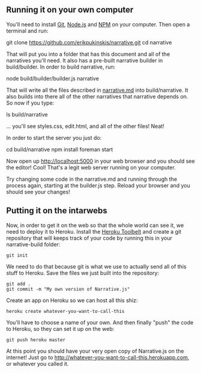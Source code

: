 Running it on your own computer
-------------------------------

You'll need to install [Git](http://git-scm.com/downloads), [Node.js](http://nodejs.org/) and [NPM](https://www.npmjs.org/) on your computer. Then open a terminal and run:

  git clone https://github.com/erikpukinskis/narrative.git
  cd narrative

That will put you into a folder that has this document and all of the narratives you'll need. It also has a pre-built narrative builder in build/builder. In order to build narrative, run:

  node build/builder/builder.js narrative

That will write all the files described in [narrative.md](narrative.md) into build/narrative. It also builds into there all of the other narratives that narrative depends on. So now if you type:

  ls build/narrative

... you'll see styles.css, edit.html, and all of the other files! Neat! 

In order to start the server you just do:

  cd build/narrative
  npm install
  foreman start

Now open up [http://localhost:5000](http://localhost:5000) in your web browser and you should see the editor! Cool! That's a legit web server running on your computer.

Try changing some code in the narrative.md and running through the process again, starting at the builder.js step. Reload your browser and you should see your changes!

Putting it on the intarwebs
---------------------------

Now, in order to get it on the web so that the whole world can see it, we need to deploy it to Heroku. Install the [Heroku Toolbelt](https://toolbelt.heroku.com/) and create a git repository that will keeps track of your code by running this in your narrative-build folder:

    git init

We need to do that because git is what we use to actually send all of this stuff to Heroku. Save the files we just built into the repository:

    git add .
    git commit -m "My own version of Narrative.js"

Create an app on Heroku so we can host all this shiz:

    heroku create whatever-you-want-to-call-this

You'll have to choose a name of your own. And then finally "push" the code to Heroku, so they can set it up on the web:

    git push heroku master
    
At this point you should have your very open copy of Narrative.js on the internet! Just go to <http://whatever-you-want-to-call-this.herokuapp.com>, or whatever you called it.
